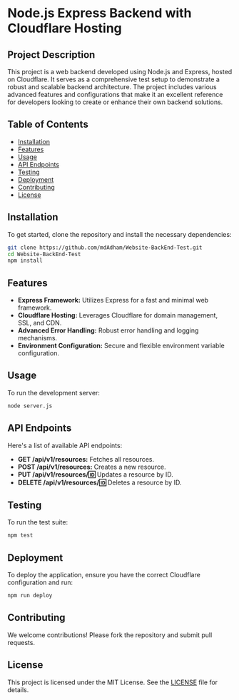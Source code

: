 # Node.js Express Backend with Cloudflare Hosting

## Project Description

This project is a web backend developed using Node.js and Express, hosted on Cloudflare. It serves as a comprehensive test setup to demonstrate a robust and scalable backend architecture. The project includes various advanced features and configurations that make it an excellent reference for developers looking to create or enhance their own backend solutions.

## Table of Contents

- [Installation](#installation)
- [Features](#features)
- [Usage](#usage)
- [API Endpoints](#api-endpoints)
- [Testing](#testing)
- [Deployment](#deployment)
- [Contributing](#contributing)
- [License](#license)

## Installation

To get started, clone the repository and install the necessary dependencies:
```bash
git clone https://github.com/mdAdham/Website-BackEnd-Test.git
cd Website-BackEnd-Test
npm install
```
## Features

- **Express Framework:** Utilizes Express for a fast and minimal web framework.
- **Cloudflare Hosting:** Leverages Cloudflare for domain management, SSL, and CDN.
- **Advanced Error Handling:** Robust error handling and logging mechanisms.
- **Environment Configuration:** Secure and flexible environment variable configuration.

## Usage

To run the development server:

```bash
node server.js
```

## API Endpoints

Here's a list of available API endpoints:

- **GET /api/v1/resources:** Fetches all resources.
- **POST /api/v1/resources:** Creates a new resource.
- **PUT /api/v1/resources/:id:** Updates a resource by ID.
- **DELETE /api/v1/resources/:id:** Deletes a resource by ID.

## Testing

To run the test suite:

```bash
npm test
```

## Deployment

To deploy the application, ensure you have the correct Cloudflare configuration and run:

```bash
npm run deploy
```

## Contributing

We welcome contributions! Please fork the repository and submit pull requests.

## License

This project is licensed under the MIT License. See the [LICENSE](LICENSE) file for details.
